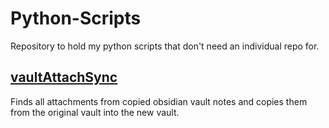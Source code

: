 # Python-Scripts
Repository to hold my python scripts that don't need an individual repo for.

## [vaultAttachSync](vaultAttachSync/README.md)
Finds all attachments from copied obsidian vault notes and copies them from the original vault into the new vault.
